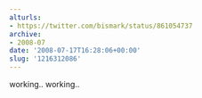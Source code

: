 ```yaml
---
alturls:
- https://twitter.com/bismark/status/861054737
archive:
- 2008-07
date: '2008-07-17T16:28:06+00:00'
slug: '1216312086'
---
```


working.. working..

